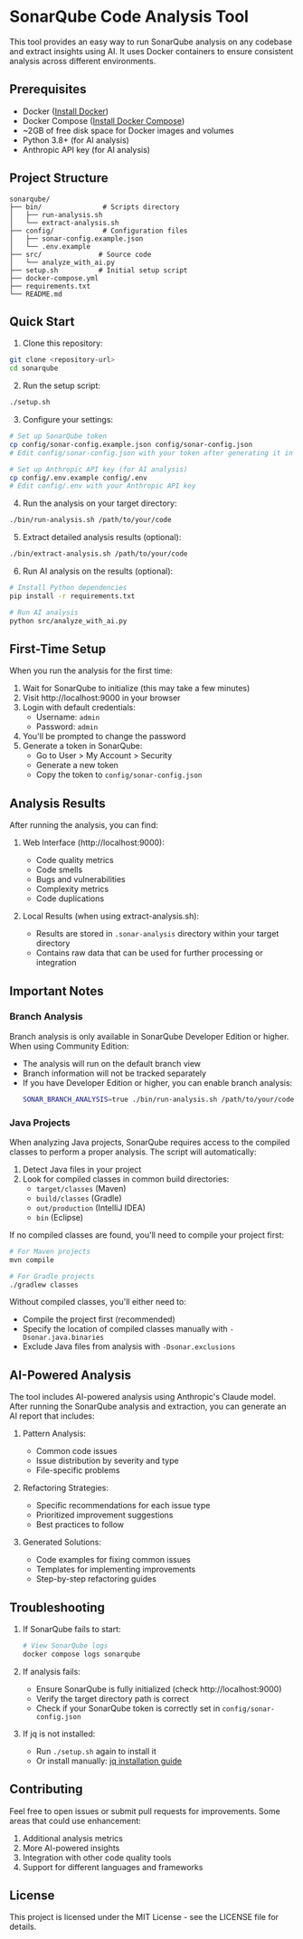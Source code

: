 # SonarQube Code Analysis Tool

This tool provides an easy way to run SonarQube analysis on any codebase and extract insights using AI. It uses Docker containers to ensure consistent analysis across different environments.

## Prerequisites

- Docker ([Install Docker](https://docs.docker.com/get-docker/))
- Docker Compose ([Install Docker Compose](https://docs.docker.com/compose/install/))
- ~2GB of free disk space for Docker images and volumes
- Python 3.8+ (for AI analysis)
- Anthropic API key (for AI analysis)

## Project Structure

```
sonarqube/
├── bin/               # Scripts directory
│   ├── run-analysis.sh
│   └── extract-analysis.sh
├── config/            # Configuration files
│   ├── sonar-config.example.json
│   └── .env.example
├── src/              # Source code
│   └── analyze_with_ai.py
├── setup.sh          # Initial setup script
├── docker-compose.yml
├── requirements.txt
└── README.md
```

## Quick Start

1. Clone this repository:
```bash
git clone <repository-url>
cd sonarqube
```

2. Run the setup script:
```bash
./setup.sh
```

3. Configure your settings:
```bash
# Set up SonarQube token
cp config/sonar-config.example.json config/sonar-config.json
# Edit config/sonar-config.json with your token after generating it in SonarQube

# Set up Anthropic API key (for AI analysis)
cp config/.env.example config/.env
# Edit config/.env with your Anthropic API key
```

4. Run the analysis on your target directory:
```bash
./bin/run-analysis.sh /path/to/your/code
```

5. Extract detailed analysis results (optional):
```bash
./bin/extract-analysis.sh /path/to/your/code
```

6. Run AI analysis on the results (optional):
```bash
# Install Python dependencies
pip install -r requirements.txt

# Run AI analysis
python src/analyze_with_ai.py
```

## First-Time Setup

When you run the analysis for the first time:

1. Wait for SonarQube to initialize (this may take a few minutes)
2. Visit http://localhost:9000 in your browser
3. Login with default credentials:
   - Username: `admin`
   - Password: `admin`
4. You'll be prompted to change the password
5. Generate a token in SonarQube:
   - Go to User > My Account > Security
   - Generate a new token
   - Copy the token to `config/sonar-config.json`

## Analysis Results

After running the analysis, you can find:

1. Web Interface (http://localhost:9000):
   - Code quality metrics
   - Code smells
   - Bugs and vulnerabilities
   - Complexity metrics
   - Code duplications

2. Local Results (when using extract-analysis.sh):
   - Results are stored in `.sonar-analysis` directory within your target directory
   - Contains raw data that can be used for further processing or integration

## Important Notes

### Branch Analysis
Branch analysis is only available in SonarQube Developer Edition or higher. When using Community Edition:
- The analysis will run on the default branch view
- Branch information will not be tracked separately
- If you have Developer Edition or higher, you can enable branch analysis:
  ```bash
  SONAR_BRANCH_ANALYSIS=true ./bin/run-analysis.sh /path/to/your/code
  ```

### Java Projects

When analyzing Java projects, SonarQube requires access to the compiled classes to perform a proper analysis. The script will automatically:

1. Detect Java files in your project
2. Look for compiled classes in common build directories:
   - `target/classes` (Maven)
   - `build/classes` (Gradle)
   - `out/production` (IntelliJ IDEA)
   - `bin` (Eclipse)

If no compiled classes are found, you'll need to compile your project first:
```bash
# For Maven projects
mvn compile

# For Gradle projects
./gradlew classes
```

Without compiled classes, you'll either need to:
- Compile the project first (recommended)
- Specify the location of compiled classes manually with `-Dsonar.java.binaries`
- Exclude Java files from analysis with `-Dsonar.exclusions`

## AI-Powered Analysis

The tool includes AI-powered analysis using Anthropic's Claude model. After running the SonarQube analysis and extraction, you can generate an AI report that includes:

1. Pattern Analysis:
   - Common code issues
   - Issue distribution by severity and type
   - File-specific problems

2. Refactoring Strategies:
   - Specific recommendations for each issue type
   - Prioritized improvement suggestions
   - Best practices to follow

3. Generated Solutions:
   - Code examples for fixing common issues
   - Templates for implementing improvements
   - Step-by-step refactoring guides

## Troubleshooting

1. If SonarQube fails to start:
   ```bash
   # View SonarQube logs
   docker compose logs sonarqube
   ```

2. If analysis fails:
   - Ensure SonarQube is fully initialized (check http://localhost:9000)
   - Verify the target directory path is correct
   - Check if your SonarQube token is correctly set in `config/sonar-config.json`

3. If jq is not installed:
   - Run `./setup.sh` again to install it
   - Or install manually: [jq installation guide](https://stedolan.github.io/jq/download/)

## Contributing

Feel free to open issues or submit pull requests for improvements. Some areas that could use enhancement:

1. Additional analysis metrics
2. More AI-powered insights
3. Integration with other code quality tools
4. Support for different languages and frameworks

## License

This project is licensed under the MIT License - see the LICENSE file for details.
